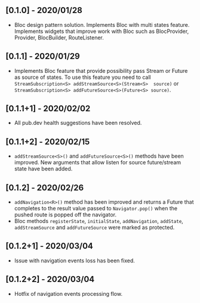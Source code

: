 ## [0.1.0] - 2020/01/28

* Bloc design pattern solution. Implements Bloc with multi states feature. 
Implements widgets that improve work with Bloc such as BlocProvider, Provider, BlocBuilder, RouteListener.

## [0.1.1] - 2020/01/29
* Implements Bloc feature that provide possibility pass Stream or Future as source of states. To 
use this feature you need to call `StreamSubscription<S> addStreamSource<S>(Stream<S> 
source)` or `StreamSubscription<S> addFutureSource<S>(Future<S> source)`.

## [0.1.1+1] - 2020/02/02
* All pub.dev health suggestions have been resolved.

## [0.1.1+2] - 2020/02/15
* `addStreamSource<S>()` and `addFutureSource<S>()` methods have been improved. New arguments 
that allow listen for source future/stream state have been added.

## [0.1.2] - 2020/02/26
* `addNavigation<R>()` method has been improved and returns a Future that completes to the result
 value passed to `Navigator.pop()` when the pushed route is popped off the navigator.
* Bloc methods `registerState`, `initialState`, `addNavigation`, `addState`, `addStreamSource` and
 `addFutureSource` were marked as protected.
 
## [0.1.2+1] - 2020/03/04
* Issue with navigation events loss has been fixed.

## [0.1.2+2] - 2020/03/04
*  Hotfix of navigation events processing flow.  

